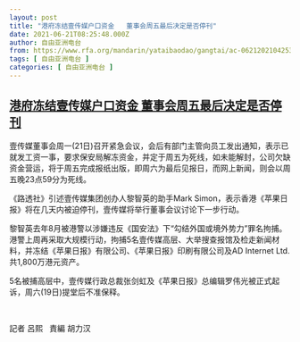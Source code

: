 ```yaml
---
layout: post
title: "港府冻结壹传媒户口资金   董事会周五最后决定是否停刊"
date: 2021-06-21T08:25:48.000Z
author: 自由亚洲电台
from: https://www.rfa.org/mandarin/yataibaodao/gangtai/ac-06212021042538.html
tags: [ 自由亚洲电台 ]
categories: [ 自由亚洲电台 ]
---
```

<!--1624263948000-->
[港府冻结壹传媒户口资金   董事会周五最后决定是否停刊](https://www.rfa.org/mandarin/yataibaodao/gangtai/ac-06212021042538.html)
------

<div>
<p>壹传媒董事会周一(21日)召开紧急会议，会后有部门主管向员工发出通知，表示已就发工资一事，要求保安局解冻资金，并定于周五为死线，如未能解封，公司欠缺资金营运，将于周五完成报纸出版，即周六为最后见报日，而网上新闻，则会以周五晚23点59分为死线。</p><p>《路透社》引述壹传媒集团创办人黎智英的助手Mark Simon<span>，表示香港《苹果日报》将在几天内被迫停刊，壹传媒将举行董事会议讨论下一步行动。</span></p><p>黎智英去年8<span>月被港警以涉嫌违反《国安法》下“勾结外国或境外势力”罪名拘捕。港警上周再采取大规模行动，拘捕</span>5<span>名壹传媒高层、大举搜查报馆及检走新闻材料，并冻结《苹果日报》有限公司、《苹果日报》印刷有限公司及</span>AD Internet Ltd.<span>共</span>1,800<span>万港元资产。</span></p><p>5<span>名被捕高层中，壹传媒行政总裁张剑虹及《苹果日报》总编辑罗伟光被正式起诉，周六</span>(19<span>日</span>)<span>提堂后不准保释。</span></p><p> </p><p>記者 呂熙   <span>責編 胡力汉</span></p>
</div>
